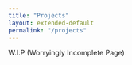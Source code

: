 ```yaml
---
title: "Projects"
layout: extended-default
permalink: "/projects"
---
```


W.I.P (Worryingly Incomplete Page)